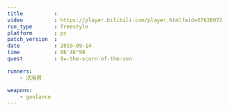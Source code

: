 ```yaml
---
title          :
video          : https://player.bilibili.com/player.html?aid=67638072
run_type       : freestyle
platform       : pc
patch_version  : 
date           : 2019-09-14
time           : 06'48"99
quest          : 9★-the-scorn-of-the-sun

runners:
    - 活潑君

weapons:
    - gunlance
---
```

